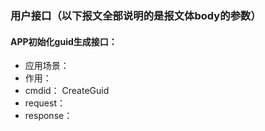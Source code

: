 ### 用户接口（以下报文全部说明的是报文体body的参数）
#### APP初始化guid生成接口：  
* 应用场景：
* 作用：
* cmdid： CreateGuid
* request：
* response：
